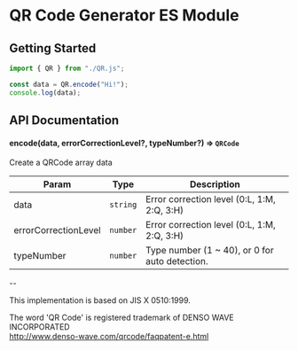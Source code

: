 QR Code Generator ES Module
===

## Getting Started

```javascript
import { QR } from "./QR.js";

const data = QR.encode("Hi!");
console.log(data);
```
## API Documentation

#### encode(data, errorCorrectionLevel?, typeNumber?) => <code>QRCode</code>
Create a QRCode array data

| Param                | Type                | Description                                    |
| ---------------------| ------------------- | ---------------------------------------------- |
| data                 | <code>string</code> | Error correction level (0:L, 1:M, 2:Q, 3:H)    |
| errorCorrectionLevel | <code>number</code> | Error correction level (0:L, 1:M, 2:Q, 3:H)    |
| typeNumber           | <code>number</code> | Type number (1 ~ 40), or 0 for auto detection. |

--

This implementation is based on JIS X 0510:1999.

The word 'QR Code' is registered trademark of DENSO WAVE INCORPORATED
<br/>http://www.denso-wave.com/qrcode/faqpatent-e.html
